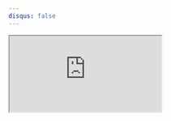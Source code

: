 ```yaml
---
disqus: false
---
```


<iframe src="https://rayheberer.github.io/webcam-image-classifier/" scrolling="no" allow="camera"></iframe>